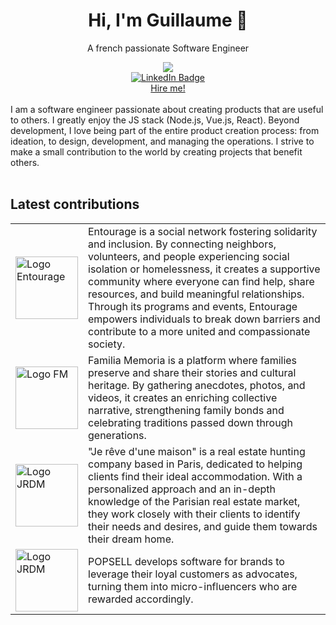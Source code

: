 <div id="header" align="center">
  <h1>Hi, I'm Guillaume 👋</h1>
  <p>A french passionate Software Engineer</p>
  <img src="https://media.giphy.com/media/v1.Y2lkPTc5MGI3NjExeWY3d3psbWtmNmxzbjZscnpnZG15dXlkZWhxNGRuaXMyMzZuMjV5dCZlcD12MV9pbnRlcm5hbF9naWZfYnlfaWQmY3Q9Zw/3o7aCTfyhYawdOXcFW/giphy.gif" />
  <div id="badges">
    <a href="https://www.linkedin.com/in/guillaumecauchois/">
      <img src="https://img.shields.io/badge/LinkedIn-blue?style=for-the-badge&logo=linkedin&logoColor=white" alt="LinkedIn Badge"/>
    </a>
  </div>
  <a href="mailto:guillobits@gmail.com">Hire me!</a>
</div>
<br>
<div class="full-description">
  I am a software engineer passionate about creating products that are useful to others. I greatly enjoy the JS stack (Node.js, Vue.js, React). Beyond development, I love being part of the entire product creation process: from ideation, to  design, development, and managing the operations. I strive to make a small contribution to the world by creating projects that benefit others.
</div>
<br>
<div class="latest-contributions">
  <h2>Latest contributions</h2>
  <table>
    <tr>
      <td>
        <a href="https://entourage.social/">
          <img src="https://play-lh.googleusercontent.com/nAAXKx-PPqsi4FUqZ-BcrxO4SmEel0TDdvHEYxUvMHb9lHhmR5r2p1GZ2nUhOnmZe9A" alt="Logo Entourage" width="100" />
        </a>
      </td>
      <td>
        Entourage is a social network fostering solidarity and inclusion. By connecting neighbors, volunteers, and people experiencing social isolation or homelessness, it creates a supportive community where everyone can find help, share resources, and build meaningful relationships. Through its programs and events, Entourage empowers individuals to break down barriers and contribute to a more united and compassionate society.
      </td>
    </tr>
    <tr>
      <td>
        <a href="https://app.familiamemoria.com/">
          <img src="https://app.familiamemoria.com/assets/logo-27ebb960.svg" alt="Logo FM" width="100" />
        </a>
      </td>
      <td>
        Familia Memoria is a platform where families preserve and share their stories and cultural heritage. By gathering anecdotes, photos, and videos, it creates an enriching collective narrative, strengthening family bonds and celebrating traditions passed down through generations.
      </td>
    </tr>
    <tr>
      <td>
        <a href="https://jerevedunemaison.com">
          <img src="https://d2q79iu7y748jz.cloudfront.net/s/_logo/379afc305e7e0103bb35af9e1f412f02" alt="Logo JRDM" width="100" />
        </a>
      </td>
      <td>
        "Je rêve d'une maison" is a real estate hunting company based in Paris, dedicated to helping clients find their ideal accommodation. With a personalized approach and an in-depth knowledge of the Parisian real estate market, they work closely with their clients to identify their needs and desires, and guide them towards their dream home.
      </td>
    </tr>
     <tr>
      <td>
        <a href="https://popsell.com">
          <img src="https://media.licdn.com/dms/image/D4E0BAQGz4lGiPiy14w/company-logo_200_200/0/1697447702732/popsell_logo?e=1724889600&v=beta&t=76kuzGCHlcpdMk5Iy_aL9KGETGEhdhBWAfb1cUCC71o" alt="Logo JRDM" width="100" />
        </a>
      </td>
      <td>
        POPSELL develops software for brands to leverage their loyal customers as advocates, turning them into micro-influencers who are rewarded accordingly.
      </td>
    </tr>
  </table>
</div>
